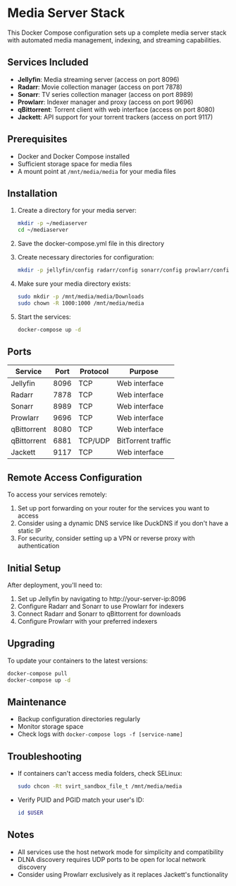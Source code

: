 # Media Server Stack

This Docker Compose configuration sets up a complete media server stack with automated media management, indexing, and streaming capabilities.

## Services Included

- **Jellyfin**: Media streaming server (access on port 8096)
- **Radarr**: Movie collection manager (access on port 7878)
- **Sonarr**: TV series collection manager (access on port 8989)
- **Prowlarr**: Indexer manager and proxy (access on port 9696)
- **qBittorrent**: Torrent client with web interface (access on port 8080)
- **Jackett**: API support for your torrent trackers (access on port 9117)

## Prerequisites

- Docker and Docker Compose installed
- Sufficient storage space for media files
- A mount point at `/mnt/media/media` for your media files

## Installation

1. Create a directory for your media server:
   ```bash
   mkdir -p ~/mediaserver
   cd ~/mediaserver
   ```

2. Save the docker-compose.yml file in this directory

3. Create necessary directories for configuration:
   ```bash
   mkdir -p jellyfin/config radarr/config sonarr/config prowlarr/config qbittorrent/config jackett/config
   ```

4. Make sure your media directory exists:
   ```bash
   sudo mkdir -p /mnt/media/media/Downloads
   sudo chown -R 1000:1000 /mnt/media/media
   ```

5. Start the services:
   ```bash
   docker-compose up -d
   ```

## Ports

| Service      | Port  | Protocol    | Purpose                     |
|--------------|-------|-------------|----------------------------|
| Jellyfin     | 8096  | TCP         | Web interface              |
| Radarr       | 7878  | TCP         | Web interface              |
| Sonarr       | 8989  | TCP         | Web interface              |
| Prowlarr     | 9696  | TCP         | Web interface              |
| qBittorrent  | 8080  | TCP         | Web interface              |
| qBittorrent  | 6881  | TCP/UDP     | BitTorrent traffic         |
| Jackett      | 9117  | TCP         | Web interface              |

## Remote Access Configuration

To access your services remotely:

1. Set up port forwarding on your router for the services you want to access
2. Consider using a dynamic DNS service like DuckDNS if you don't have a static IP
3. For security, consider setting up a VPN or reverse proxy with authentication

## Initial Setup

After deployment, you'll need to:

1. Set up Jellyfin by navigating to http://your-server-ip:8096
2. Configure Radarr and Sonarr to use Prowlarr for indexers
3. Connect Radarr and Sonarr to qBittorrent for downloads
4. Configure Prowlarr with your preferred indexers

## Upgrading

To update your containers to the latest versions:

```bash
docker-compose pull
docker-compose up -d
```

## Maintenance

- Backup configuration directories regularly
- Monitor storage space
- Check logs with `docker-compose logs -f [service-name]`

## Troubleshooting

- If containers can't access media folders, check SELinux:
  ```bash
  sudo chcon -Rt svirt_sandbox_file_t /mnt/media/media
  ```
- Verify PUID and PGID match your user's ID:
  ```bash
  id $USER
  ```

## Notes

- All services use the host network mode for simplicity and compatibility
- DLNA discovery requires UDP ports to be open for local network discovery
- Consider using Prowlarr exclusively as it replaces Jackett's functionality
